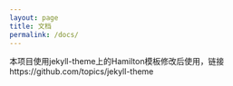 ```yaml
---
layout: page
title: 文档
permalink: /docs/
---
```


本项目使用jekyll-theme上的Hamilton模板修改后使用，链接https://github.com/topics/jekyll-theme
